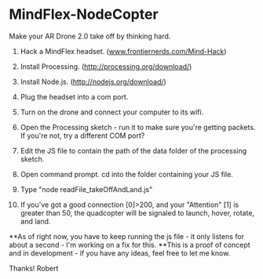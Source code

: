 MindFlex-NodeCopter
===================

Make your AR Drone 2.0 take off by thinking hard.

1) Hack a MindFlex headset.  (www.frontiernerds.com/Mind-Hack)

2) Install Processing.       (http://processing.org/download/)

3) Install Node.js.          (http://nodejs.org/download/) 

4) Plug the headset into a com port.

5) Turn on the drone and connect your computer to its wifi.

6) Open the Processing sketch - run it to make sure you're getting packets. If you're not, try a different COM port?

7) Edit the JS file to contain the path of the data folder of the processing sketch.

8) Open command prompt. cd into the folder containing your JS file.

9) Type "node readFile_takeOffAndLand.js"

10) If you've got a good connection [0]>200, and your "Attention" [1] is greater than 50, the quadcopter
    will be signaled to launch, hover, rotate, and land.
    

**As of right now, you have to keep running the js file - it only listens for about a second - I'm working on a fix for this.
**This is a proof of concept and in development - if you have any ideas, feel free to let me know.

Thanks!
Robert
